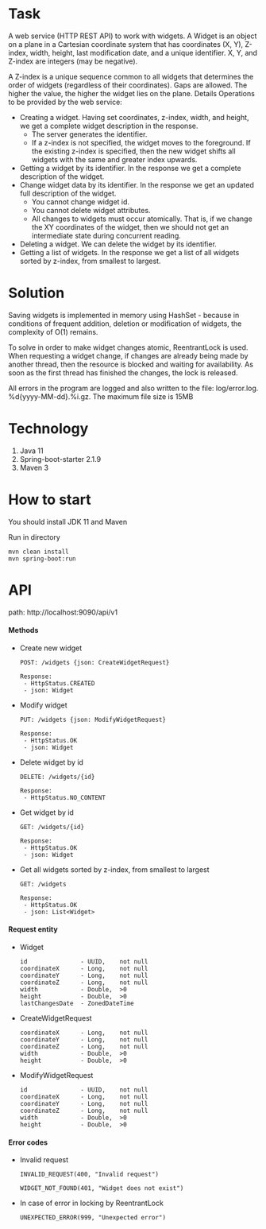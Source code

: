 # Task
A web service (HTTP REST API) to work with widgets.
A Widget is an object on a plane in a Cartesian coordinate system that has coordinates (X, Y), Z-index, width, height, last modification date, and a unique identifier. X, Y, and Z-index are integers (may be negative).

A Z-index is a unique sequence common to all widgets that determines the order of widgets (regardless of their coordinates). Gaps are allowed. The higher the value, the higher the widget lies on the plane.
Details
Operations to be provided by the web service:
- Creating a widget. Having set coordinates, z-index, width, and height, we get a complete widget description in the response. 
  - The server generates the identifier.
  - If a z-index is not specified, the widget moves to the foreground. If the existing z-index is specified, then the new widget shifts all widgets with the same and greater index upwards.
- Getting a widget by its identifier. In the response we get a complete description of the widget.
- Change widget data by its identifier. In the response we get an updated full description of the widget.
  - You cannot change widget id.
  - You cannot delete widget attributes.
  - All changes to widgets must occur atomically. That is, if we change the XY coordinates of the widget, then we should not get an intermediate state during concurrent reading.
- Deleting a widget. We can delete the widget by its identifier.
- Getting a list of widgets. In the response we get a list of all widgets sorted by z-index, from smallest to largest.

# Solution
Saving widgets is implemented in memory using HashSet - because in conditions of frequent addition, deletion or modification of widgets, the complexity of O(1) remains.

To solve in order to make widget changes atomic, ReentrantLock is used. When requesting a widget change, if changes are already being made by another thread, then the resource is blocked and waiting for availability. As soon as the first thread has finished the changes, the lock is released.

All errors in the program are logged and also written to the file: log/error.log. %d{yyyy-MM-dd}.%i.gz. The maximum file size is 15MB


# Technology
1. Java 11
2. Spring-boot-starter 2.1.9
3. Maven 3

# How to start
You should install JDK 11 and Maven

Run in directory
```
mvn clean install
mvn spring-boot:run
```

# API
path: http://localhost:9090/api/v1

#### Methods

- Create new widget 

  ```
  POST: /widgets {json: CreateWidgetRequest}
  
  Response:
   - HttpStatus.CREATED
   - json: Widget
  
  ```
  
- Modify widget
  ```
  PUT: /widgets {json: ModifyWidgetRequest}
  
  Response:
   - HttpStatus.OK
   - json: Widget
  ```
  
- Delete widget by id
  ```
  DELETE: /widgets/{id}
  
  Response:
   - HttpStatus.NO_CONTENT
  ```
  
- Get widget by id
  ```
  GET: /widgets/{id}

  Response:
   - HttpStatus.OK
   - json: Widget
  ```
  
- Get all widgets sorted by z-index, from smallest to largest
  ```
  GET: /widgets
  
  Response:
   - HttpStatus.OK
   - json: List<Widget>
  ```

#### Request entity
- Widget
  ```
  id               - UUID,    not null
  coordinateX      - Long,    not null
  coordinateY      - Long,    not null
  coordinateZ      - Long,    not null
  width            - Double,  >0
  height           - Double,  >0
  lastChangesDate  - ZonedDateTime
  ```

- CreateWidgetRequest
  ```
  coordinateX      - Long,    not null
  coordinateY      - Long,    not null
  coordinateZ      - Long,    not null
  width            - Double,  >0
  height           - Double,  >0
  ```
  
- ModifyWidgetRequest
  ```
  id               - UUID,    not null
  coordinateX      - Long,    not null
  coordinateY      - Long,    not null
  coordinateZ      - Long,    not null
  width            - Double,  >0
  height           - Double,  >0
  ```

#### Error codes

- Invalid request
  ```
  INVALID_REQUEST(400, "Invalid request")
  ```
  ```
  WIDGET_NOT_FOUND(401, "Widget does not exist")
  ```
  
- In case of error in locking by ReentrantLock
  ```
  UNEXPECTED_ERROR(999, "Unexpected error")

  ```

